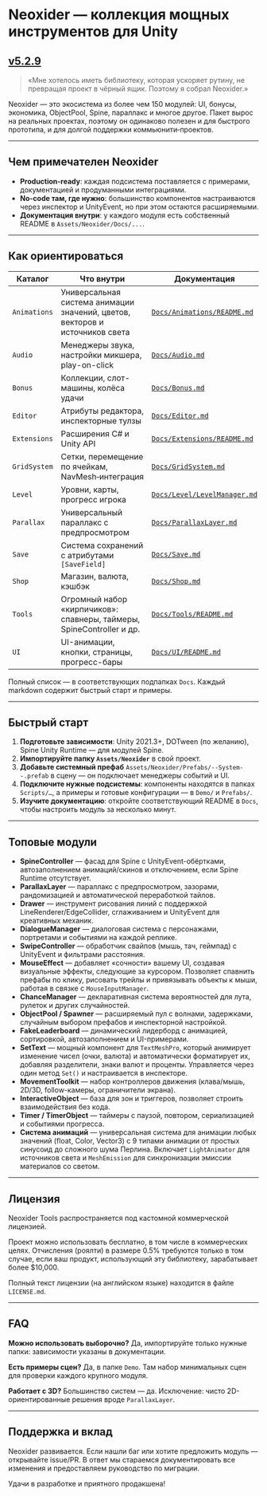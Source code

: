 # Neoxider — коллекция мощных инструментов для Unity

## [v5.2.9](./CHANGELOG.md)

> «Мне хотелось иметь библиотеку, которая ускоряет рутину, не превращая проект в чёрный ящик. Поэтому я собрал Neoxider.»

Neoxider — это экосистема из более чем 150 модулей: UI, бонусы, экономика, ObjectPool, Spine, параллакс и многое другое. Пакет вырос на реальных проектах, поэтому он одинаково полезен и для быстрого прототипа, и для долгой поддержки коммьюнити‑проектов.

---

## Чем примечателен Neoxider

- **Production-ready**: каждая подсистема поставляется с примерами, документацией и продуманными интеграциями.
- **No-code там, где нужно**: большинство компонентов настраиваются через инспектор и UnityEvent, но при этом остаются расширяемыми.
- **Документация внутри**: у каждого модуля есть собственный README в `Assets/Neoxider/Docs/...`.

---

## Как ориентироваться

| Каталог | Что внутри | Документация |
|---------|------------|---------------|
| `Animations` | Универсальная система анимации значений, цветов, векторов и источников света | [`Docs/Animations/README.md`](./Docs/Animations/README.md) |
| `Audio` | Менеджеры звука, настройки микшера, play-on-click | [`Docs/Audio.md`](./Docs/Audio.md) |
| `Bonus` | Коллекции, слот-машины, колёса удачи | [`Docs/Bonus.md`](./Docs/Bonus.md) |
| `Editor` | Атрибуты редактора, инспекторные тулзы | [`Docs/Editor.md`](./Docs/Editor.md) |
| `Extensions` | Расширения C# и Unity API | [`Docs/Extensions/README.md`](./Docs/Extensions/README.md) |
| `GridSystem` | Сетки, перемещение по ячейкам, NavMesh‑интеграция | [`Docs/GridSystem.md`](./Docs/GridSystem.md) |
| `Level` | Уровни, карты, прогресс игрока | [`Docs/Level/LevelManager.md`](./Docs/Level/LevelManager.md) |
| `Parallax` | Универсальный параллакс с предпросмотром | [`Docs/ParallaxLayer.md`](./Docs/ParallaxLayer.md) |
| `Save` | Система сохранений с атрибутами `[SaveField]` | [`Docs/Save.md`](./Docs/Save.md) |
| `Shop` | Магазин, валюта, кэшбэк | [`Docs/Shop.md`](./Docs/Shop.md) |
| `Tools` | Огромный набор «кирпичиков»: спавнеры, таймеры, SpineController и др. | [`Docs/Tools/README.md`](./Docs/Tools/README.md) |
| `UI` | UI-анимации, кнопки, страницы, прогресс-бары | [`Docs/UI/README.md`](./Docs/UI/README.md) |

Полный список — в соответствующих подпапках `Docs`. Каждый markdown содержит быстрый старт и примеры.

---

## Быстрый старт

1. **Подготовьте зависимости**: Unity 2021.3+, DOTween (по желанию), Spine Unity Runtime — для модулей Spine.
2. **Импортируйте папку `Assets/Neoxider`** в свой проект.
3. **Добавьте системный префаб** `Assets/Neoxider/Prefabs/--System--.prefab` в сцену — он подключает менеджеры событий и UI.
4. **Подключите нужные подсистемы**: компоненты находятся в папках `Scripts/…`, а примеры и готовые конфигурации — в `Demo/` и `Prefabs/`.
5. **Изучите документацию**: откройте соответствующий README в `Docs`, чтобы настроить модуль за несколько минут.

---

## Топовые модули

- **SpineController** — фасад для Spine с UnityEvent-обёртками, автозаполнением анимаций/скинов и отключением, если Spine Runtime отсутствует.
- **ParallaxLayer** — параллакс с предпросмотром, зазорами, рандомизацией и автоматической переработкой тайлов.
- **Drawer** — инструмент рисования линий с поддержкой LineRenderer/EdgeCollider, сглаживанием и UnityEvent для креативных механик.
- **DialogueManager** — диалоговая система с персонажами, портретами и событиями на каждой реплике.
- **SwipeController** — обработчик свайпов (мышь, тач, геймпад) с UnityEvent и фильтрами расстояния.
- **MouseEffect** — добавляет «сочности» вашему UI, создавая визуальные эффекты, следующие за курсором. Позволяет спавнить префабы по клику, рисовать трейлы и привязывать объекты к мыши, работая в связке с `MouseInputManager`.
- **ChanceManager** — декларативная система вероятностей для лута, рулеток и других случайностей.
- **ObjectPool / Spawner** — расширяемый пул с волнами, задержками, случайным выбором префабов и инспекторной настройкой.
- **FakeLeaderboard** — динамический лидерборд с анимацией, сортировкой, автозаполнением и UI-примерами.
- **SetText** — мощный компонент для `TextMeshPro`, который анимирует изменение чисел (очки, валюта) и автоматически форматирует их, добавляя разделители, знаки валют и проценты. Управляется через один метод `Set()` и настраивается в инспекторе.
- **MovementToolkit** — набор контроллеров движения (клава/мышь, 2D/3D, follow-камеры, ограничители экрана).
- **InteractiveObject** — база для зон и триггеров, позволяет строить взаимодействия без кода.
- **Timer / TimerObject** — таймеры с паузой, повтором, сериализацией и событиями прогресса.
- **Система анимаций** — универсальная система для анимации любых значений (float, Color, Vector3) с 9 типами анимации от простых синусоид до сложного шума Перлина. Включает `LightAnimator` для источников света и `MeshEmission` для синхронизации эмиссии материалов со светом.

---

## Лицензия

Neoxider Tools распространяется под кастомной коммерческой лицензией.

Проект можно использовать бесплатно, в том числе в коммерческих целях. Отчисления (роялти) в размере 0.5% требуются только в том случае, если ваш продукт, использующий эту библиотеку, зарабатывает более $10,000.

Полный текст лицензии (на английском языке) находится в файле `LICENSE.md`.

---

## FAQ

**Можно использовать выборочно?** Да, импортируйте только нужные папки: зависимости указаны в документации.

**Есть примеры сцен?** Да, в папке `Demo`. Там набор минимальных сцен для проверки каждого крупного модуля.

**Работает с 3D?** Большинство систем — да. Исключение: чисто 2D-ориентированные решения вроде `ParallaxLayer`.

---

## Поддержка и вклад

Neoxider развивается. Если нашли баг или хотите предложить модуль — открывайте issue/PR. В ответ мы стараемся документировать все изменения и предоставляем руководство по миграции.

Удачи в разработке и приятного продакшена!